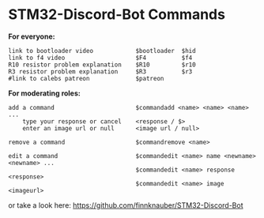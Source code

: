 # **STM32-Discord-Bot Commands** 

**For everyone:**
```
link to bootloader video            $bootloader  $hid
link to f4 video                    $F4          $f4
R10 resistor problem explanation    $R10         $r10
R3 resistor problem explanation     $R3          $r3
#link to calebs patreon             $patreon
```
**For moderating roles:**
```
add a command                       $commandadd <name> <name> <name> ...
    type your response or cancel    <response / $>
    enter an image url or null      <image url / null>

remove a command                    $commandremove <name>

edit a command                      $commandedit <name> name <newname> <newname> ...
                                    $commandedit <name> response <response>
                                    $commandedit <name> image <imageurl>
```
or take a look here: https://github.com/finnknauber/STM32-Discord-Bot
